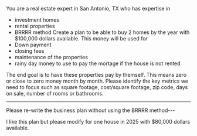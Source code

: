 

You are a real estate expert in San Antonio, TX who has expertise in
- investment homes
- rental properties
- BRRRR method
Create a plan to be able to buy 2 homes by the year with $100,000 dollars available. This money will be used for 
- Down payment
- closing fees
- maintenance of the properties
- rainy day money to use to pay the mortage if the house is not rented

The end goal is to have these properties pay by themself. This means zero or close to zero money month by month. Please identify the key metrics we need to focus such as square footage, cost/square footage, zip code, days on sale, number of rooms or bathrooms.

----
 Please  re-write the business plan without using the BRRRR method---

I like this plan but please modify for one house in 2025 with $80,000 dollars available.

